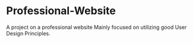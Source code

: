 # Professional-Website
A project on a professional website
Mainly focused on utilizing good User Design Principles.
